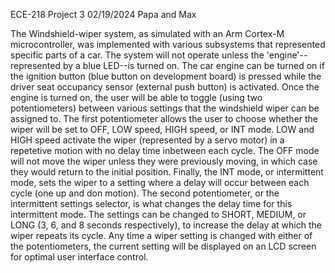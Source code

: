 ECE-218 Project 3 02/19/2024
Papa and Max

  The Windshield-wiper system, as simulated with an Arm Cortex-M microcontroller, was implemented with various subsystems that represented specific parts of a car. The system will not operate unless the 'engine'--represented by a blue LED--is turned on. The car engine can be turned on if the ignition button (blue button on development board) is pressed while the driver seat occupancy sensor (external push button) is activated. Once the engine is turned on, the user will be able to toggle (using two potentiometers) between various settings that the windshield wiper can be assigned to. The first potentiometer allows the user to choose whether the wiper will be set to OFF, LOW speed, HIGH speed, or INT mode. LOW and HIGH speed activate the wiper (represented by a servo motor) in a repetetive motion with no delay time inbetween each cycle. The OFF mode will not move the wiper unless they were previously moving, in which case they would return to the initial position. Finally, the INT mode, or intermittent mode, sets the wiper to a setting where a delay will occur between each cycle (one up and don motion). The second potentiometer, or the intermittent settings selector, is what changes the delay time for this intermittent mode. The settings can be changed to SHORT, MEDIUM, or LONG (3, 6, and 8 seconds respectively), to increase the delay at which the wiper repeats its cycle. Any time a wiper setting is changed with either of the potentiometers, the current setting will be displayed on an LCD screen for optimal user interface control.
